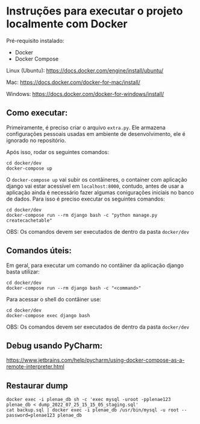 # Instruções para executar o projeto localmente com Docker

Pré-requisito instalado:

- Docker
- Docker Compose

Linux (Ubuntu): https://docs.docker.com/engine/install/ubuntu/

Mac: https://docs.docker.com/docker-for-mac/install/

Windows: https://docs.docker.com/docker-for-windows/install/

## Como executar:

Primeiramente, é preciso criar o arquivo `extra.py`. Ele armazena configurações pessoais usadas em ambiente de
desenvolvimento, ele é ignorado no repositório.

Após isso, rodar os seguintes comandos:

```console
cd docker/dev
docker-compose up
```

O `docker-compose up` vai subir os contâineres, o container com aplicação django vai estar acessível em
`localhost:8000`, contudo, antes de usar a aplicação ainda é necessário fazer algumas conigurações iniciais no banco de
dados. Para isso é preciso executar os seguintes comandos:

```console
cd docker/dev
docker-compose run --rm django bash -c "python manage.py createcachetable"
```

OBS: Os comandos devem ser executados de dentro da pasta `docker/dev`

## Comandos úteis:

Em geral, para executar um comando no contâiner da aplicação django basta utilizar:

```console
cd docker/dev
docker-compose run --rm django bash -c "<command>"
```

Para acessar o shell do contâiner use:

```console
cd docker/dev
docker-compose exec django bash
```

OBS: Os comandos devem ser executados de dentro da pasta `docker/dev`

## Debug usando PyCharm:

https://www.jetbrains.com/help/pycharm/using-docker-compose-as-a-remote-interpreter.html

## Restaurar dump

```console
docker exec -i plenae_db sh -c 'exec mysql -uroot -pplenae123 plenae_db < dump_2022_07_25_15_15_05_staging.sql'
cat backup.sql | docker exec -i plenae_db /usr/bin/mysql -u root --password=plenae123 plenae_db
```
